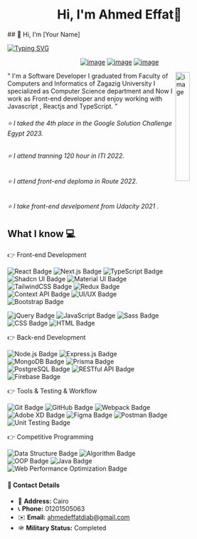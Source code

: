 <h1 align="center">
  Hi, I'm Ahmed Effat👋   
</h1>
## 👋 Hi, I’m [Your Name]

  [![Typing SVG](https://readme-typing-svg.demolab.com?font=Fira+Code&size=28&duration=5000&pause=1000&color=2FAD9D&center=true&vCenter=true&width=1000&lines=Frontend+Developer;Reactjs+Developer;Nextjs+Developer)](https://git.io/typing-svg)






<p align="center">
  <a href="https://www.facebook.com/profile.php?id=100021871160175" ><img src="https://img.shields.io/badge/Facebook-1877F2?style=flat&logo=facebook&logo=facebook&logoColor=white" alt="image"/></a>
<!--   <a href="#" ><img src="https://img.shields.io/badge/twitter-%231FA1F1?style=flat&logo=twitter&logoColor=white" alt="image"/></a> -->
  <a href="https://www.linkedin.com/in/ahmed-effat-787a7a243/" ><img src="https://img.shields.io/badge/linkedin-%23017785?style=flat&logo=linkedin&logoColor=white" alt="image"/></a>
  <a href="https://www.youtube.com/channel/UCjlRkmDmcD0kjFDmJXTCCZQ" ><img src="https://img.shields.io/badge/youtube-%23FF0000?style=flat&logo=youtube&logoColor=white" alt="image"/></a>
<!--   <a href="#" ><img src="https://img.shields.io/badge/instagram-%23E4415F?style=flat&logo=instagram-&logoColor=white" alt="image"/></a> -->
<!--  <a href="https://mail.google.com/ahmedeffatdiab@gmail.com" ><img src="https://img.shields.io/badge/Gmail-D14836?style=flat&logo=gmail&logo=gmail&logoColor=white" alt="image"/></a>  -->
</p>
<img src="https://github.com/mohamedabusrea/mohamedabusrea/blob/master/profile-img.png" align="right" width="25%" alt="image"/>

<p>
  " I'm a Software Developer I graduated from Faculty of Computers and Informatics of Zagazig University I specialized as Computer Science department and Now I work as Front-end developer and enjoy working with Javascript , Reactjs and TypeScript. "
</p>
 
<h6>⭐ I taked the 4th place in the Google Solution Challenge Egypt 2023. </h6>
<h6>⭐ I attend tranning 120 hour in ITI 2022. </h6>
<h6>⭐ I attend front-end deploma in Route 2022. </h6>
<h6>⭐ I take front-end develpoment from Udacity 2021 . </h6>

<h2>What I know 💻 </h2>
<p>👉 Front-end Development </p>
<p align="left">

  <!-- React -->
  <a href="https://reactjs.org" style="text-decoration: none;">
    <img src="https://img.shields.io/badge/React-20232A?style=flat-square&logo=react&logoColor=61DAFB" alt="React Badge"/>
  </a>

  <!-- Next.js -->
  <a href="https://nextjs.org" style="text-decoration: none;">
    <img src="https://img.shields.io/badge/Next.js-000000?style=flat-square&logo=next.js&logoColor=white" alt="Next.js Badge"/>
  </a>

<!-- TypeScript -->
  <a href="https://www.typescriptlang.org" style="text-decoration: none;">
    <img src="https://img.shields.io/badge/TypeScript-3178C6?style=flat-square&logo=typescript&logoColor=white" alt="TypeScript Badge"/>
  </a>

  <!-- Shadcn UI -->
  <a href="https://ui.shadcn.com" style="text-decoration: none;">
    <img src="https://img.shields.io/badge/Shadcn_UI-000000?style=flat-square&logo=vercel&logoColor=white" alt="Shadcn UI Badge"/>
  </a>

  <!-- Material UI -->
  <a href="https://mui.com" style="text-decoration: none;">
    <img src="https://img.shields.io/badge/Material_UI-007FFF?style=flat-square&logo=mui&logoColor=white" alt="Material UI Badge"/>
  </a>

  <!-- Tailwind CSS -->
  <a href="https://tailwindcss.com" style="text-decoration: none;">
    <img src="https://img.shields.io/badge/TailwindCSS-06B6D4?style=flat-square&logo=tailwindcss&logoColor=white" alt="TailwindCSS Badge"/>
  </a>

  <!-- Redux -->
  <a href="https://redux.js.org" style="text-decoration: none;">
    <img src="https://img.shields.io/badge/Redux-593D88?style=flat-square&logo=redux&logoColor=white" alt="Redux Badge"/>
  </a>

<!-- Context API -->
<a href="https://reactjs.org/docs/context.html" style="text-decoration: none;">
  <img src="https://img.shields.io/badge/Context_API-20232A?style=flat-square&logo=react&logoColor=61DAFB" alt="Context API Badge"/>
</a>
  <!-- UI/UX -->
  <a href="https://www.figma.com" style="text-decoration: none;">
    <img src="https://img.shields.io/badge/UI/UX-F24E1E?style=flat-square&logo=figma&logoColor=white" alt="UI/UX Badge"/>
  </a>

  <!-- Bootstrap -->
  <a href="https://getbootstrap.com" style="text-decoration: none;">
    <img src="https://img.shields.io/badge/Bootstrap-7952B3?style=flat-square&logo=bootstrap&logoColor=white" alt="Bootstrap Badge"/>
  </a>

</p>

  <!-- jQuery -->
  <a href="https://jquery.com" style="text-decoration: none;">
    <img src="https://img.shields.io/badge/jQuery-0769AD?style=flat-square&logo=jquery&logoColor=white" alt="jQuery Badge"/>
  </a>

  <!-- JavaScript -->
  <a href="https://developer.mozilla.org/en-US/docs/Web/JavaScript" style="text-decoration: none;">
    <img src="https://img.shields.io/badge/JavaScript-F7DF1E?style=flat-square&logo=javascript&logoColor=black" alt="JavaScript Badge"/>
  </a>
  
  <!-- Sass -->
  <a href="https://sass-lang.com" style="text-decoration: none;">
    <img src="https://img.shields.io/badge/Sass-CC6699?style=flat-square&logo=sass&logoColor=white" alt="Sass Badge"/>
  </a>

  <!-- CSS -->
  <a href="https://developer.mozilla.org/en-US/docs/Web/CSS" style="text-decoration: none;">
    <img src="https://img.shields.io/badge/CSS-1572B6?style=flat-square&logo=css3&logoColor=white" alt="CSS Badge"/>
  </a>

  <!-- HTML -->
  <a href="https://developer.mozilla.org/en-US/docs/Web/HTML" style="text-decoration: none;">
    <img src="https://img.shields.io/badge/HTML-E34F26?style=flat-square&logo=html5&logoColor=white" alt="HTML Badge"/>
  </a>









<p>👉 Back-end Development </p>
<p align="left">

  <!-- Node.js -->
  <img src="https://img.shields.io/badge/Node.js-339933?style=flat-square&logo=nodedotjs&logoColor=white" alt="Node.js Badge"/>

  <!-- Express.js -->
  <img src="https://img.shields.io/badge/Express.js-000000?style=flat-square&logo=express&logoColor=white" alt="Express.js Badge"/>

  <!-- MongoDB -->
  <img src="https://img.shields.io/badge/MongoDB-47A248?style=flat-square&logo=mongodb&logoColor=white" alt="MongoDB Badge"/>

  <!-- Prisma -->
  <img src="https://img.shields.io/badge/Prisma-2D3748?style=flat-square&logo=prisma&logoColor=white" alt="Prisma Badge"/>

  <!-- PostgreSQL -->
  <img src="https://img.shields.io/badge/PostgreSQL-4169E1?style=flat-square&logo=postgresql&logoColor=white" alt="PostgreSQL Badge"/>

  <!-- RESTful API -->
  <img src="https://img.shields.io/badge/RESTful%20API-00599C?style=flat-square&logo=api&logoColor=white" alt="RESTful API Badge"/>

  <!-- Firebase -->
  <img src="https://img.shields.io/badge/Firebase-FFCA28?style=flat-square&logo=firebase&logoColor=black" alt="Firebase Badge"/>

</p>

<p>👉 Tools & Testing & Workflow </p>
<p align="left">

  <!-- Git -->
  <img src="https://img.shields.io/badge/Git-F05032?style=flat-square&logo=git&logoColor=white" alt="Git Badge"/>

  <!-- GitHub -->
  <img src="https://img.shields.io/badge/GitHub-181717?style=flat-square&logo=github&logoColor=white" alt="GitHub Badge"/>

  <!-- Webpack -->
  <img src="https://img.shields.io/badge/Webpack-8DD6F9?style=flat-square&logo=webpack&logoColor=black" alt="Webpack Badge"/>

  <!-- Adobe XD -->
  <img src="https://img.shields.io/badge/Adobe%20XD-FF61F6?style=flat-square&logo=adobexd&logoColor=white" alt="Adobe XD Badge"/>

  <!-- Figma -->
  <img src="https://img.shields.io/badge/Figma-F24E1E?style=flat-square&logo=figma&logoColor=white" alt="Figma Badge"/>

  <!-- Postman -->
  <img src="https://img.shields.io/badge/Postman-FF6C37?style=flat-square&logo=postman&logoColor=white" alt="Postman Badge"/>

  <!-- Unit Testing -->
  <img src="https://img.shields.io/badge/Unit%20Testing-6E6E6E?style=flat-square&logo=testcontainers&logoColor=white" alt="Unit Testing Badge"/>

</p>


<p>👉 Competitive Programming</p>
<p align="left">

  <!-- Data Structure -->
  <img src="https://img.shields.io/badge/Data%20Structure-blue?style=flat-square&color=blue" alt="Data Structure Badge"/>

  <!-- Algorithm -->
  <img src="https://img.shields.io/badge/Algorithm-blue?style=flat-square&color=blue" alt="Algorithm Badge"/>

  <!-- OOP -->
  <img src="https://img.shields.io/badge/OOP-blue?style=flat-square&color=blue" alt="OOP Badge"/>

  <!-- Java -->
  <img src="https://img.shields.io/badge/Java-007396?style=flat-square&color=007396&logo=java&logoColor=white" alt="Java Badge"/>

  <!-- Web Performance Optimization -->
  <img src="https://img.shields.io/badge/Web%20Performance%20Optimization-green?style=flat-square&color=green" alt="Web Performance Optimization Badge"/>

</p>

<h4>📄 Contact Details </h4>

  - 📍 **Address:** Cairo
  - 📞 **Phone:** 01201505063
  - ✉️ **Email:** ahmedeffatdiab@gmail.com  
  - 🪖 **Military Status:** Completed 






